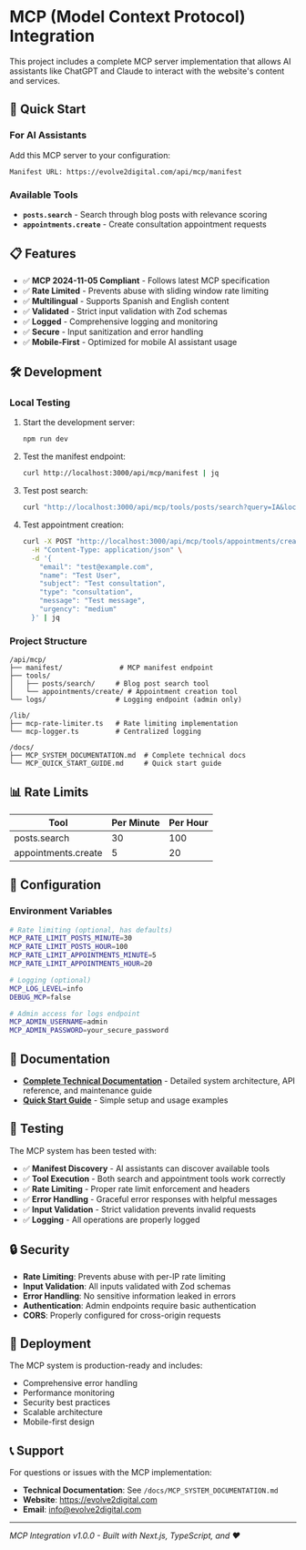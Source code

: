 # MCP (Model Context Protocol) Integration

This project includes a complete MCP server implementation that allows AI assistants like ChatGPT and Claude to interact with the website's content and services.

## 🚀 Quick Start

### For AI Assistants

Add this MCP server to your configuration:

```
Manifest URL: https://evolve2digital.com/api/mcp/manifest
```

### Available Tools

- **`posts.search`** - Search through blog posts with relevance scoring
- **`appointments.create`** - Create consultation appointment requests

## 📋 Features

- ✅ **MCP 2024-11-05 Compliant** - Follows latest MCP specification
- ✅ **Rate Limited** - Prevents abuse with sliding window rate limiting
- ✅ **Multilingual** - Supports Spanish and English content
- ✅ **Validated** - Strict input validation with Zod schemas
- ✅ **Logged** - Comprehensive logging and monitoring
- ✅ **Secure** - Input sanitization and error handling
- ✅ **Mobile-First** - Optimized for mobile AI assistant usage

## 🛠 Development

### Local Testing

1. Start the development server:
   ```bash
   npm run dev
   ```

2. Test the manifest endpoint:
   ```bash
   curl http://localhost:3000/api/mcp/manifest | jq
   ```

3. Test post search:
   ```bash
   curl "http://localhost:3000/api/mcp/tools/posts/search?query=IA&locale=es&limit=3" | jq
   ```

4. Test appointment creation:
   ```bash
   curl -X POST "http://localhost:3000/api/mcp/tools/appointments/create" \
     -H "Content-Type: application/json" \
     -d '{
       "email": "test@example.com",
       "name": "Test User",
       "subject": "Test consultation",
       "type": "consultation",
       "message": "Test message",
       "urgency": "medium"
     }' | jq
   ```

### Project Structure

```
/api/mcp/
├── manifest/              # MCP manifest endpoint
├── tools/
│   ├── posts/search/     # Blog post search tool
│   └── appointments/create/ # Appointment creation tool
└── logs/                 # Logging endpoint (admin only)

/lib/
├── mcp-rate-limiter.ts   # Rate limiting implementation
└── mcp-logger.ts         # Centralized logging

/docs/
├── MCP_SYSTEM_DOCUMENTATION.md  # Complete technical docs
└── MCP_QUICK_START_GUIDE.md     # Quick start guide
```

## 📊 Rate Limits

| Tool | Per Minute | Per Hour |
|------|------------|----------|
| posts.search | 30 | 100 |
| appointments.create | 5 | 20 |

## 🔧 Configuration

### Environment Variables

```bash
# Rate limiting (optional, has defaults)
MCP_RATE_LIMIT_POSTS_MINUTE=30
MCP_RATE_LIMIT_POSTS_HOUR=100
MCP_RATE_LIMIT_APPOINTMENTS_MINUTE=5
MCP_RATE_LIMIT_APPOINTMENTS_HOUR=20

# Logging (optional)
MCP_LOG_LEVEL=info
DEBUG_MCP=false

# Admin access for logs endpoint
MCP_ADMIN_USERNAME=admin
MCP_ADMIN_PASSWORD=your_secure_password
```

## 📖 Documentation

- **[Complete Technical Documentation](./docs/MCP_SYSTEM_DOCUMENTATION.md)** - Detailed system architecture, API reference, and maintenance guide
- **[Quick Start Guide](./docs/MCP_QUICK_START_GUIDE.md)** - Simple setup and usage examples

## 🧪 Testing

The MCP system has been tested with:

- ✅ **Manifest Discovery** - AI assistants can discover available tools
- ✅ **Tool Execution** - Both search and appointment tools work correctly
- ✅ **Rate Limiting** - Proper rate limit enforcement and headers
- ✅ **Error Handling** - Graceful error responses with helpful messages
- ✅ **Input Validation** - Strict validation prevents invalid requests
- ✅ **Logging** - All operations are properly logged

## 🔒 Security

- **Rate Limiting**: Prevents abuse with per-IP rate limiting
- **Input Validation**: All inputs validated with Zod schemas
- **Error Handling**: No sensitive information leaked in errors
- **Authentication**: Admin endpoints require basic authentication
- **CORS**: Properly configured for cross-origin requests

## 🚀 Deployment

The MCP system is production-ready and includes:

- Comprehensive error handling
- Performance monitoring
- Security best practices
- Scalable architecture
- Mobile-first design

## 📞 Support

For questions or issues with the MCP implementation:

- **Technical Documentation**: See `/docs/MCP_SYSTEM_DOCUMENTATION.md`
- **Website**: https://evolve2digital.com
- **Email**: info@evolve2digital.com

---

*MCP Integration v1.0.0 - Built with Next.js, TypeScript, and ❤️*
